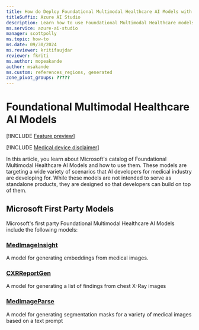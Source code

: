 ```yaml
---
title: How do Deploy Foundational Multimodal Healthcare AI Models with AI Studio
titleSuffix: Azure AI Studio
description: Learn how to use Foundational Multimodal Healthcare models with Azure AI Studio.
ms.service: azure-ai-studio
manager: scottpolly
ms.topic: how-to
ms.date: 09/30/2024
ms.reviewer: kritifaujdar
reviewer: fkriti
ms.author: mopeakande
author: msakande
ms.custom: references_regions, generated
zone_pivot_groups: ?????
---
```


# Foundational Multimodal Healthcare AI Models

[!INCLUDE [Feature preview](~/reusable-content/ce-skilling/azure/includes/ai-studio/includes/feature-preview.md)]

[!INCLUDE [Medical device disclaimer](~/reusable-content/ce-skilling/azure/includes/ai-studio/includes/med_device_disclaimer.md)]

In this article, you learn about Microsoft's catalog of Foundational Multimodal Healthcare AI Models and how to use them. These models are targeting a wide variety of scenarios that AI developers for medical industry are developing for. While these models are not intended to serve as standalone products, they are designed so that developers can build on top of them. 

## Microsoft First Party Models

Microsoft's first party Foundational Multimodal Healthcare AI Models include the following models:

### [MedImageInsight](deploy-medimageinsight.md/)
A model for generating embeddings from medical images. 

### [CXRReportGen](./deploy-cxrreportgen.md)
A model for generating a list of findings from chest X-Ray images

### [MedImageParse](./deploy-medimageparse.md)
A model for generating segmentation masks for a variety of medical images based on a text prompt